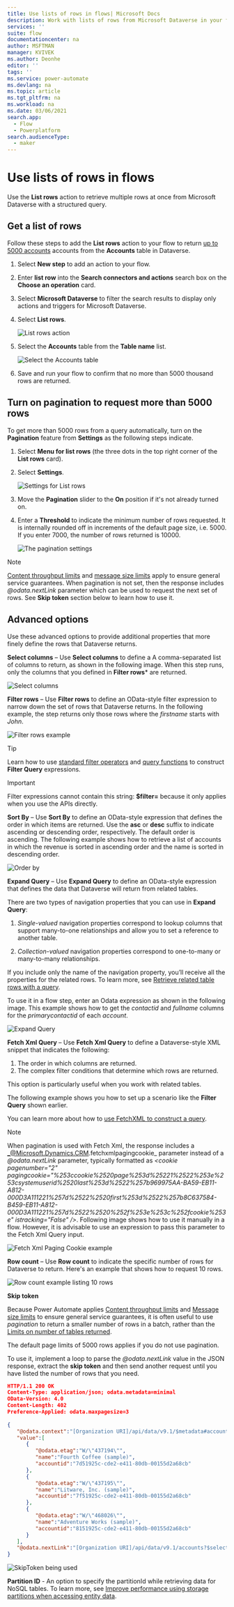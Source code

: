 ```yaml
---
title: Use lists of rows in flows| Microsoft Docs
description: Work with lists of rows from Microsoft Dataverse in your flows.
services: ''
suite: flow
documentationcenter: na
author: MSFTMAN
manager: KVIVEK
ms.author: Deonhe
editor: ''
tags: ''
ms.service: power-automate
ms.devlang: na
ms.topic: article
ms.tgt_pltfrm: na
ms.workload: na
ms.date: 03/06/2021
search.app: 
  - Flow
  - Powerplatform
search.audienceType: 
  - maker
---
```


# Use lists of rows in flows

Use the **List rows** action to retrieve multiple rows at once from Microsoft Dataverse with a structured query.


## Get a list of rows

Follow these steps to add the **List rows** action to your flow to return [up to 5000 accounts](https://docs.microsoft.com/powerapps/developer/common-data-service/webapi/query-data-web-api#limits-on-number-of-entities-returned) accounts from the **Accounts** table in Dataverse.

1. Select **New step** to add an action to your flow.
1. Enter **list row** into the **Search connectors and actions** search box on the **Choose an operation** card.
1. Select **Microsoft Dataverse** to filter the search results to display only actions and triggers for Microsoft Dataverse.
1. Select **List rows**.

   ![List rows action](../media/list-rows/list-rows-action.png)

1. Select the **Accounts** table from the **Table name** list.

   ![Select the Accounts table](../media/list-rows/select-accounts.png)

1. Save and run your flow to confirm that no more than 5000 thousand rows are returned.


## Turn on pagination to request more than 5000 rows

To get more than 5000 rows from a query automatically, turn on the **Pagination** feature from **Settings** as the following steps indicate.

1. Select **Menu for list rows** (the three dots in the top right corner of the **List rows** card).

1. Select **Settings**.

      ![Settings for List rows](../media/list-rows/select-settings.png)

1. Move the **Pagination** slider to the **On** position if it's not already turned on.

1. Enter a **Threshold** to indicate the minimum number of rows requested. It is internally rounded off in increments of the default page size, i.e. 5000. If you enter 7000, the number of rows returned is 10000.

   ![The pagination settings](../media/list-rows/pagination-settings.png)

>[!NOTE]
>[Content throughput limits](https://docs.microsoft.com/power-automate/limits-and-config#content-throughput-limits) and [message size limits](https://docs.microsoft.com/power-automate/limits-and-config#message-size) apply to ensure general service guarantees. When pagination is not set, then the response includes _@odata.nextLink_ parameter which can be used to request the next set of rows. See **Skip token** section below to learn how to use it.


## Advanced options

<!-- 1. Follow the steps in the [Get a list of rows](#get-a-list-of-rows) and the [Turn on pagination](#turn-on-pagination) sections earlier in this article.

1. Expand **Show advanced options**.
   
   ![Advanced options](../media/list-rows/show-advanced-options.png) -->


Use these advanced options to provide additional properties that more finely define the rows that Dataverse returns.


**Select columns** – Use **Select columns** to define a A comma-separated list of columns to return, as shown in the following image. When this step runs, only the columns that you defined in **Filter rows*** are returned.

![Select columns](../media/list-rows/select-columns.png)


**Filter rows** – Use **Filter rows** to define an OData-style filter expression to narrow down the set of rows that Dataverse returns. In the following example, the step returns only those rows where the *firstname* starts with *John*.

![Filter rows example](../media/list-rows/filter-rows.png)


>[!TIP]
>Learn how to use [standard filter operators](https://docs.microsoft.com/powerapps/developer/common-data-service/webapi/query-data-web-api#standard-filter-operators) and [query functions](https://docs.microsoft.com/powerapps/developer/common-data-service/webapi/query-data-web-api#standard-query-functions) 
to construct **Filter Query** expressions. 

>[!IMPORTANT]
>Filter expressions cannot contain this string: **\$filter=** because it only applies when you use the APIs directly.


**Sort By** – Use **Sort By** to define an OData-style expression that defines the order in which items are returned. Use the **asc** or **desc** suffix to indicate ascending or descending order, respectively. The default order is ascending. The following example shows how to retrieve a list of accounts in which the revenue is sorted in ascending order and the name is sorted in descending order.

![Order by](../media/list-rows/sort-by.png)


**Expand Query** – Use **Expand Query** to define an OData-style expression that defines the data that Dataverse will return from related tables. 

<!--todo: I am not sure how talk about navigation properties is related here-->
There are two types of navigation properties that you can use in **Expand Query**:

   1. *Single-valued* navigation properties correspond to lookup columns that support many-to-one relationships and allow you to set a reference to another table.

   1. *Collection-valued* navigation properties correspond to one-to-many or many-to-many relationships.

If you include only the name of the navigation property, you’ll receive all the properties for the related rows. To learn more, see [Retrieve related table rows with a query](https://docs.microsoft.com/powerapps/developer/common-data-service/webapi/retrieve-related-tables-query).

To use it in a flow step, enter an Odata expression as shown in the following image. This example shows how to get the *contactid* and *fullname* columns for the *primarycontactid* of each *account*.

![Expand Query](../media/list-rows/expand-query.png)


**Fetch Xml Query** – Use **Fetch Xml Query** to define a Dataverse-style XML snippet that indicates the following:
   1. The order in which columns are returned.
   1. The complex filter conditions that determine which rows are returned.
   
This option is particularly useful when you work with related tables. 

The following example shows you how to set up a scenario like the **Filter Query** shown earlier. 

<!--todo - image needs to be updated-->
<!-- ![Fetch XML query](../media/list-rows/84cbba9918d8717347ca64d7764279bb.png) -->

You can learn more about how to [use FetchXML to construct a query](https://docs.microsoft.com/powerapps/developer/common-data-service/use-fetchxml-construct-query).

>[!NOTE]
When pagination is used with Fetch Xml, the response includes a _@Microsoft.Dynamics.CRM.fetchxmlpagingcookie_ parameter instead of a _@odata.nextLink_ parameter, typically formatted as _<cookie pagenumber=\"2\" pagingcookie=\"%253ccookie%2520page%253d%25221%2522%253e%253csystemuserid%2520last%253d%2522%257b969975AA-BA59-EB11-A812-000D3A111221%257d%2522%2520first%253d%2522%257b8C637584-B459-EB11-A812-000D3A111221%257d%2522%2520%252f%253e%253c%252fcookie%253e\" istracking=\"False\" />_. Following image shows how to use it manually in a flow. However, it is advisable to use an expression to pass this parameter to the Fetch Xml Query input.

![Fetch Xml Paging Cookie example](../media/list-rows/fetch-xml-paging-cookie.png)


**Row count** – Use **Row count** to indicate the specific number of rows for Dataverse to return. Here's an example that shows how to request 10 rows.

![Row count example listing 10 rows](../media/list-rows/row-count.png)


**Skip token**

<!--todo This section doesn't feel totally relevant to skip token-->

Because Power Automate applies [Content throughput limits](https://docs.microsoft.com/power-automate/limits-and-config#content-throughput-limits) and [Message size limits](https://docs.microsoft.com/power-automate/limits-and-config#message-size) to ensure general service guarantees, it is often useful to use *pagination* to return a smaller number of rows in a batch, rather than the [Limits on number of tables returned](https://docs.microsoft.com/powerapps/developer/common-data-service/webapi/query-data-web-api#limits-on-number-of-entities-returned).

The default page limits of 5000 rows applies if you do not use pagination.

<!--todo: what is "it"?-->
To use it, implement a loop to parse the *\@odata.nextLink* value in the JSON response, extract the **skip token** and then send another request until you have listed the number of rows that you need.


```json
HTTP/1.1 200 OK  
Content-Type: application/json; odata.metadata=minimal  
OData-Version: 4.0  
Content-Length: 402  
Preference-Applied: odata.maxpagesize=3  
  
{  
   "@odata.context":"[Organization URI]/api/data/v9.1/$metadata#accounts(name)",
   "value":[  
      {  
         "@odata.etag":"W/\"437194\"",
         "name":"Fourth Coffee (sample)",
         "accountid":"7d51925c-cde2-e411-80db-00155d2a68cb"
      },
      {  
         "@odata.etag":"W/\"437195\"",
         "name":"Litware, Inc. (sample)",
         "accountid":"7f51925c-cde2-e411-80db-00155d2a68cb"
      },
      {  
         "@odata.etag":"W/\"468026\"",
         "name":"Adventure Works (sample)",
         "accountid":"8151925c-cde2-e411-80db-00155d2a68cb"
      }
   ],
   "@odata.nextLink":"[Organization URI]/api/data/v9.1/accounts?$select=name&$skiptoken=%3Ccookie%20pagenumber=%222%22%20pagingcookie=%22%253ccookie%2520page%253d%25221%2522%253e%253caccountid%2520last%253d%2522%257b8151925C-CDE2-E411-80DB-00155D2A68CB%257d%2522%2520first%253d%2522%257b7D51925C-CDE2-E411-80DB-00155D2A68CB%257d%2522%2520%252f%253e%253c%252fcookie%253e%22%20/%3E"
}
```

![SkipToken being used](../media/list-rows/skip-token.png)


**Partition ID** - An option to specify the partitionId while retrieving data for NoSQL tables. To learn more, see [Improve performance using storage partitions when accessing entity data](https://docs.microsoft.com/en-us/powerapps/developer/data-platform/org-service/azure-storage-partitioning-sdk).

